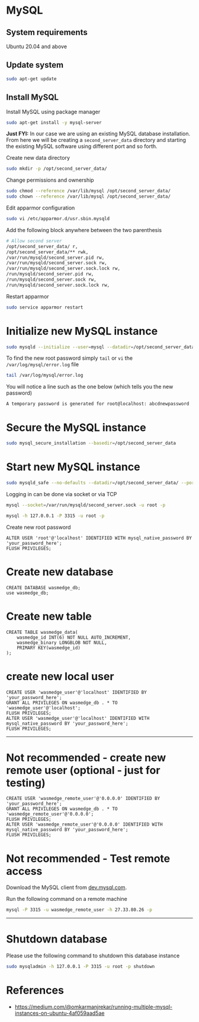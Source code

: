 # MySQL

## System requirements

Ubuntu 20.04 and above

## Update system

```bash
sudo apt-get update
```

## Install MySQL

Install MySQL using package manager

```bash
sudo apt-get install -y mysql-server
```

**Just FYI:** In our case we are using an existing MySQL database installation. From here we will be creating a `second_server_data` directory and starting the existing MySQL software using different port and so forth.

Create new data directory

```bash
sudo mkdir -p /opt/second_server_data/
```

Change permissions and ownership

```bash
sudo chmod --reference /var/lib/mysql /opt/second_server_data/
sudo chown --reference /var/lib/mysql /opt/second_server_data/
```

Edit apparmor configuration

```bash
sudo vi /etc/apparmor.d/usr.sbin.mysqld
```

Add the following block anywhere between the two parenthesis

```bash
# Allow second server
/opt/second_server_data/ r,
/opt/second_server_data/** rwk,
/var/run/mysqld/second_server.pid rw,
/var/run/mysqld/second_server.sock rw,
/var/run/mysqld/second_server.sock.lock rw,
/run/mysqld/second_server.pid rw,
/run/mysqld/second_server.sock rw,
/run/mysqld/second_server.sock.lock rw,
```

Restart apparmor

```bash
sudo service apparmor restart
```

# Initialize new MySQL instance

```bash
sudo mysqld --initialize --user=mysql --datadir=/opt/second_server_data
```

To find the new root password simply `tail` or `vi` the `/var/log/mysql/error.log` file 

```bash
tail /var/log/mysql/error.log
```

You will notice a line such as the one below (which tells you the new password)

```
A temporary password is generated for root@localhost: abcdnewpassword
```

# Secure the MySQL instance

```bash
sudo mysql_secure_installation --basedir=/opt/second_server_data
```

# Start new MySQL instance

```bash
sudo mysqld_safe --no-defaults --datadir=/opt/second_server_data/ --port=3315 --mysqlx=0 --socket=/var/run/mysqld/second_server.sock &
```

Logging in can be done via socket or via TCP

```bash
mysql --socket=/var/run/mysqld/second_server.sock -u root -p
```

```bash
mysql -h 127.0.0.1 -P 3315 -u root -p
```

Create new root password

```mysql
ALTER USER 'root'@'localhost' IDENTIFIED WITH mysql_native_password BY 'your_password_here';
FLUSH PRIVILEGES;
```

# Create new database

```mysql
CREATE DATABASE wasmedge_db;
use wasmedge_db;
```

# Create new table

```mysql
CREATE TABLE wasmedge_data(
    wasmedge_id INT(6) NOT NULL AUTO_INCREMENT,
    wasmedge_binary LONGBLOB NOT NULL,
    PRIMARY KEY(wasmedge_id)
);
```

# create new local user

```mysql
CREATE USER 'wasmedge_user'@'localhost' IDENTIFIED BY 'your_password_here';
GRANT ALL PRIVILEGES ON wasmedge_db . * TO 'wasmedge_user'@'localhost';
FLUSH PRIVILEGES;
ALTER USER 'wasmedge_user'@'localhost' IDENTIFIED WITH mysql_native_password BY 'your_password_here';
FLUSH PRIVILEGES;
```

---

# Not recommended - create new remote user (optional - just for testing)

```mysql
CREATE USER 'wasmedge_remote_user'@'0.0.0.0' IDENTIFIED BY 'your_password_here';
GRANT ALL PRIVILEGES ON wasmedge_db . * TO 'wasmedge_remote_user'@'0.0.0.0';
FLUSH PRIVILEGES;
ALTER USER 'wasmedge_remote_user'@'0.0.0.0' IDENTIFIED WITH mysql_native_password BY 'your_password_here';
FLUSH PRIVILEGES;
```
# Not recommended - Test remote access

Download the MySQL client from [dev.mysql.com](https://dev.mysql.com/doc/refman/8.0/en/mysql.html).

Run the following command on a remote machine

```bash
mysql -P 3315 -u wasmedge_remote_user -h 27.33.80.26 -p
```

---

# Shutdown database

Please use the following command to shutdown this database instance

```bash
sudo mysqladmin -h 127.0.0.1 -P 3315 -u root -p shutdown
```

# References

- https://medium.com/@omkarmanjrekar/running-multiple-mysql-instances-on-ubuntu-4af059aad5ae
